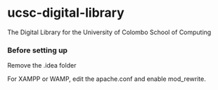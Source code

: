 ucsc-digital-library
====================

The Digital Library for the University of Colombo School of Computing

<h3>Before setting up</h3>

Remove the .idea folder

For XAMPP or WAMP, edit the apache.conf and enable mod_rewrite.
